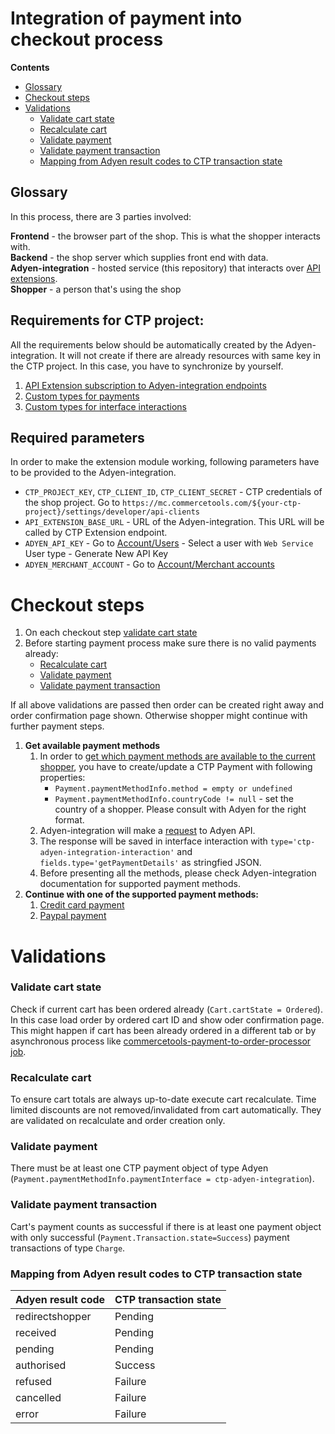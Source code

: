 # Integration of payment into checkout process

<!-- START doctoc generated TOC please keep comment here to allow auto update -->
<!-- DON'T EDIT THIS SECTION, INSTEAD RE-RUN doctoc TO UPDATE -->
**Contents**

  - [Glossary](#glossary)
- [Checkout steps](#checkout-steps)
- [Validations](#validations)
    - [Validate cart state](#validate-cart-state)
    - [Recalculate cart](#recalculate-cart)
    - [Validate payment](#validate-payment)
    - [Validate payment transaction](#validate-payment-transaction)
    - [Mapping from Adyen result codes to CTP transaction state](#mapping-from-adyen-result-codes-to-ctp-transaction-state)

<!-- END doctoc generated TOC please keep comment here to allow auto update -->

## Glossary
In this process, there are 3 parties involved:

**Frontend** - the browser part of the shop. This is what the shopper interacts with.  
**Backend** - the shop server which supplies front end with data.  
**Adyen-integration** - hosted service (this repository) that interacts over [API extensions](https://docs.commercetools.com/http-api-projects-api-extensions).  
**Shopper** - a person that's using the shop

## Requirements for CTP project:
All the requirements below should be automatically created by the Adyen-integration. It will not create if there
are already resources with same key in the CTP project. In this case, you have to synchronize by yourself.
1. [API Extension subscription to Adyen-integration endpoints](../resources/api-extensions.json)
1. [Custom types for payments](../resources/payment-custom-types.json)
1. [Custom types for interface interactions](../resources/payment-interface-interaction-types.json)

## Required parameters
In order to make the extension module working, following parameters have to be provided to the Adyen-integration.
- `CTP_PROJECT_KEY`, `CTP_CLIENT_ID`, `CTP_CLIENT_SECRET` - CTP credentials of the shop project. Go to `https://mc.commercetools.com/${your-ctp-project}/settings/developer/api-clients`
- `API_EXTENSION_BASE_URL` - URL of the Adyen-integration. This URL will be called by CTP Extension endpoint.
- `ADYEN_API_KEY` - Go to [Account/Users](https://ca-test.adyen.com/ca/ca/config/users.shtml) - Select a user with `Web Service` User type - Generate New API Key   
- `ADYEN_MERCHANT_ACCOUNT` - Go to [Account/Merchant accounts](https://ca-test.adyen.com/ca/ca/accounts/show.shtml?accountTypeCode=MerchantAccount)

# Checkout steps
1. On each checkout step [validate cart state](#validate-cart-state)
1. Before starting payment process make sure there is no valid payments already:
    * [Recalculate cart](#recalculate-cart)
    * [Validate payment](#validate-payment)
    * [Validate payment transaction](#validate-payment-transaction)

If all above validations are passed then order can be created right away and order confirmation page shown.
Otherwise shopper might continue with further payment steps.

1. **Get available payment methods**  
    1. In order to [get which payment methods are available to the current shopper](https://docs.adyen.com/developers/checkout/api-integration#step1getavailablepaymentmethods),
    you have to create/update a CTP Payment with following properties:
        - `Payment.paymentMethodInfo.method = empty or undefined`   
        - `Payment.paymentMethodInfo.countryCode != null` - set the country of a shopper. Please consult with Adyen for the right format.  
    1. Adyen-integration will make a [request](https://docs.adyen.com/developers/checkout/api-integration#step1getavailablepaymentmethods) to Adyen API.
    1. The response will be saved in interface interaction with `type='ctp-adyen-integration-interaction'` and `fields.type='getPaymentDetails'` as stringfied JSON.
    1. Before presenting all the methods, please check Adyen-integration documentation for supported payment methods.
1. **Continue with one of the supported payment methods:**
    1. [Credit card payment](./CreditCardIntegration.md)  
    1. [Paypal payment](./PaypalIntegration.md)  

# Validations
### Validate cart state
Check if current cart has been ordered already (`Cart.cartState = Ordered`).
In this case load order by ordered cart ID and show oder confirmation page.
This might happen if cart has been already ordered in a different tab 
or by asynchronous process like [commercetools-payment-to-order-processor job](https://github.com/commercetools/commercetools-payment-to-order-processor).

### Recalculate cart
To ensure cart totals are always up-to-date execute cart recalculate.
Time limited discounts are not removed/invalidated from cart automatically. 
They are validated on recalculate and order creation only.

### Validate payment
There must be at least one CTP payment object of type Adyen
(`Payment.paymentMethodInfo.paymentInterface = ctp-adyen-integration`).

### Validate payment transaction
Cart's payment counts as successful if there is at least one payment object
with only successful (`Payment.Transaction.state=Success`)
payment transactions of type `Charge`.

### Mapping from Adyen result codes to CTP transaction state
|Adyen result code| CTP transaction state
| --- | --- |
| redirectshopper| Pending|
| received| Pending|
| pending| Pending|
| authorised| Success|
| refused| Failure|
| cancelled| Failure|
| error| Failure|
